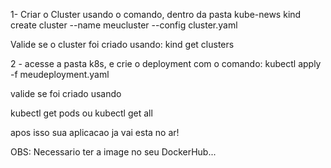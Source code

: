 1- Criar o Cluster usando o comando, dentro da pasta kube-news
kind create cluster --name meucluster --config cluster.yaml

Valide se o cluster foi criado usando:
kind get clusters

2 - acesse a pasta k8s, e crie o deployment com o comando: 
kubectl apply -f meudeployment.yaml

valide se foi criado usando 

kubectl get pods ou kubectl get all 

apos isso sua aplicacao ja vai esta no ar! 


OBS: Necessario ter a image no seu DockerHub... 
